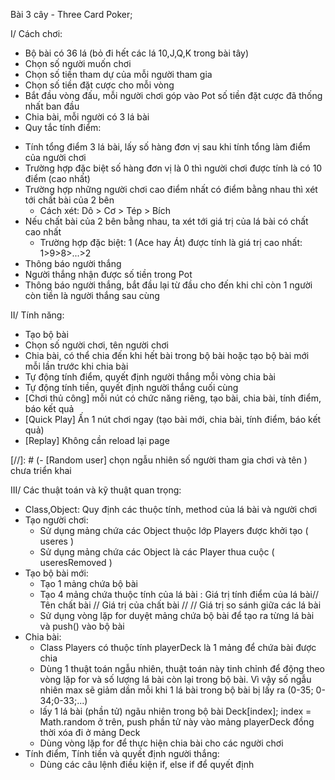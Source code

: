 Bài 3 cây - Three Card Poker;

I/ Cách chơi:
- Bộ bài có 36 lá (bỏ đi hết các lá 10,J,Q,K trong bài tây)
- Chọn số người muốn chơi
- Chọn số tiền tham dự của mỗi người tham gia
- Chọn số tiền đặt cược cho mỗi vòng
- Bắt đầu vòng đấu, mỗi người chơi góp vào Pot số tiền đặt cược đã thống nhất ban đầu
- Chia bài, mỗi người có 3 lá bài
- Quy tắc tính điểm:
 + Tính tổng điểm 3 lá bài, lấy số hàng đơn vị sau khi tính tổng làm điểm của người chơi
 + Trường hợp đặc biệt số hàng đơn vị là 0 thì người chơi được tính là có 10 điểm (cao nhất)
 + Trường hợp những người chơi cao điểm nhất có điểm bằng nhau thì xét tới chất bài của 2 bên
    + Cách xét: Dô > Cơ > Tép > Bích
 + Nếu chất bài của 2 bên bằng nhau, ta xét tới giá trị của lá bài có chất cao nhất
   + Trường hợp đặc biệt: 1 (Ace hay Át) được tính là giá trị cao nhất: 1>9>8>...>2
 + Thông báo người thắng
 + Người thắng nhận được số tiền trong Pot
 + Thông báo người thắng, bắt đầu lại từ đầu cho đến khi chỉ còn 1 người còn tiền là người thắng sau cùng

II/ Tính năng:

- Tạo bộ bài
- Chọn số người chơi, tên người chơi
- Chia bài, có thể chia đến khi hết bài trong bộ bài hoặc tạo bộ bài mới mỗi lần trước khi chia bài
- Tự động tính điểm, quyết định người thắng mỗi vòng chia bài
- Tự động tính tiền, quyết định người thắng cuối cùng
- [Chơi thủ công] mỗi nút có chức năng riêng, tạo bài, chia bài, tính điểm, báo kết quả
- [Quick Play] Ấn 1 nút chơi ngay (tạo bài mới, chia bài, tính điểm, báo kết quả)
- [Replay] Không cần reload lại page

[//]: # (- [Random user] chọn ngẫu nhiên số người tham gia chơi và tên ) chưa triển khai

III/ Các thuật toán và kỹ thuật quan trọng:

- Class,Object: Quy định các thuộc tính, method của lá bài và người chơi
- Tạo người chơi:
   + Sử dụng mảng chứa các Object thuộc lớp Players được khởi tạo ( useres )
   + Sử dụng mảng chứa các Object là các Player thua cuộc ( useresRemoved )
- Tạo bộ bài mới:
   + Tạo 1 mảng chứa bộ bài
   + Tạo 4 mảng chứa thuộc tính của lá bài : Giá trị tính điểm của lá bài// Tên chất bài // Giá trị của chất bài //
     // Giá trị so sánh giữa các lá bài
   + Sử dụng vòng lặp for duyệt mảng chứa bộ bài để tạo ra từng lá bài và push() vào bộ bài
- Chia bài:
   + Class Players có thuộc tính playerDeck là 1 mảng để chứa bài được chia
   + Dùng 1 thuật toán ngẫu nhiên, thuật toán này tinh chỉnh để động theo vòng lặp for
    và số lượng lá bài còn lại trong bộ bài. Vì vậy số ngẫu nhiên max sẽ giảm dần
   mỗi khi 1 lá bài trong bộ bài bị lấy ra (0-35; 0-34;0-33;...)
   + lấy 1 lá bài (phần tử) ngãu nhiên trong bộ bài Deck[index]; index = Math.random ở trên,
   push phần tử này vào mảng playerDeck đồng thời xóa đi ở mảng Deck
   + Dùng vòng lặp for để thực hiện chia bài cho các người chơi
- Tính điểm, Tính tiền và quyết định người thắng:
   + Dùng các câu lệnh điều kiện if, else if để quyết định
